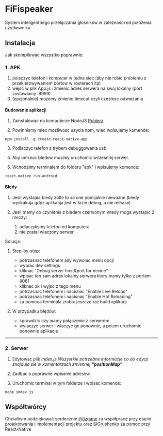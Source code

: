 # FiFispeaker
System inteligentnego przełączania głośników w zależności od położenia użytkownika.

## Instalacja
Jak skompilowac wszystko poprawnie:

### 1. APK

1. polaczyc telefon i komputer w jedna siec (aby nie robic problemu z przekierowywaniem portow w routerach itp)
2. wejsc w plik App.js i zmienic adres serwera na swoj lokalny (port zostawiamy :8999)
3. (opcjonalnie) mozemy zmienic timeout czyli czestosc odwiezania

#### Budowanie aplikacji
1. Zainstalowac na komputerze NodeJS [Pobierz](https://nodejs.org/en/download/)

2. Powinnismy miec mozliwosc uzycia npm, wiec wpisujemy komende:
```
npm install -g create-react-native-app
```

3. Podlaczyc telefon z trybem debuggowania usb.

4. Aby uniknac bledow musimy uruchomic wczesniej serwer.

5. Wchodzimy terminalem do folderu "apk" i wpisujemy komende:
```
react-native run-android
```
#### Błędy
1. Jesli wystapia bledy zolte to sa one pomijalnie niewazne (bledy wyskakuja gdyz aplikacja jest w fazie debug, a nie release)

2. Jesli mamy do czynienia z bledem czerwonym wtedy moga wystapic 2 rzeczy:
 	1) odlaczylismy telefon od komputera
	2) nie zostal wlaczony serwer

Solucja: 
1. Step-by-step:
	- potrzasnac telefonem aby wywolac menu opcji
	- wybrac dev settings
	- kliknac "Debug server host&port for device"
	- wpisac ten sam adres lokalny serwera ktory mamy tylko z portem 8081
	- kliknac ok i wyjsc z tego menu
	- potrzasnac telefonem i nacisnac "Enable Live Reload"
	- potrzasnac telefonem i nacisnac "Enable Hot Reloading"
	- za pomoca terminala zrobic jeszcze raz build aplikacji

1. W przypadku błędów:
	- sprawdzić czy mamy połączenie z serwerem
	- wylaczyc serwer i wlaczyc go ponownie, a potem uruchomic ponownie aplikacje

--------------

### 2. Serwer

1. Edytowac plik _index.js_
	_Wszystkie potrzebne informacje co do edycji znajduja sie w komentarzach zmiennej **"positionMap"**_

2. Zadbac o poprawne wpisanie adresow 

3. Uruchomic terminal w tym folderze i wpisac komende:
```
node index.js
```
## Współtwórcy

Chciałbym podziękować serdecznie [@tizgane](https://github.com/tizgane) za współpracę przy etapie projektowania i implementacji projektu oraz [@Grushenko](https://github.com/Grushenko) za pomoc przy React-Native
